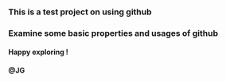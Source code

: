 ### This is a test project on using github
### Examine some basic properties and usages of github
#### Happy exploring !
#### @JG

